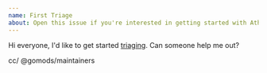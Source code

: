```yaml
---
name: First Triage
about: Open this issue if you're interested in getting started with Athens PR triages.
---
```


<!--
Hi, Gopher! Thanks for getting started triaging. Submit this issue and we'll get you familiar with the whole process.

Note: please set the title of this issue to "I'd like to get started triaging" or something similar to that.
-->

Hi everyone, I'd like to get started [triaging](https://docs.gomods.io/contributing/community/triaging/). Can someone help me out?

cc/ @gomods/maintainers